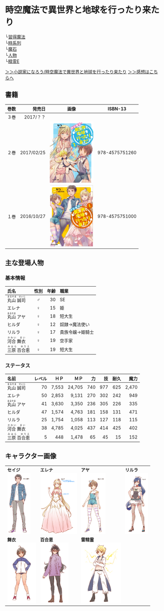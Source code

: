 # 時空魔法で異世界と地球を行ったり来たり
└[習得魔法](page/MasterMagic.md)  
└[時系列](page/TimeSeries.md)  
└[魔石](page/Manastone.md)  
└[人物](page/Person.md)  
└[精霊E](lementals.md)

[＞＞小説家になろう/時空魔法で異世界と地球を行ったり来たり](http://ncode.syosetu.com/n6451cr/)
[＞＞感想はこちらへ](http://novelcom.syosetu.com/impression/list/ncode/696382/)

## 書籍

|巻数|発売日|画像|ISBN-13|
|---:|---:|:---:|:---:|
|３巻|2017/？？|||
|２巻|2017/02/25|[<img src="page/img/FrontPage2.png" height="200px">](http://www.amazon.co.jp/exec/obidos/ASIN/457575126X/syou2014-22)|978-4575751260|
|１巻|2016/10/27|[<img src="page/img/FrontPage1.jpg" height="200px">](http://www.amazon.co.jp/exec/obidos/ASIN/4575751006/syou2014-22)|978-4575751000|

## 主な登場人物

### 基本情報

|氏名|性別|年齢|職業|
|:---|:---:|---:|:---|
|<ruby>丸山 誠司<rp>（</rp><rt>まるやま　せいじ</rt><rp>）</rp></ruby>|♂|30|SE|
|エレナ|♀|15|姫|
|<ruby>丸山<rp>（</rp><rt>まるやま</rt><rp>）</rp></ruby> アヤ|♀|18|短大生|
|ヒルダ|♀|12|奴隷→魔法使い|
|リルラ|♀|17|貴族令嬢→姫騎士|
|<ruby>河合 舞衣<rp>（</rp><rt>かわい　まい</rt><rp>）</rp></ruby>|♀|19|空手家|
|<ruby>三原 百合恵<rp>（</rp><rt>みはら　ゆりえ</rt><rp>）</rp></ruby>|♀|19|短大生|

### ステータス

|名前|レベル|ＨＰ|ＭＰ|力|技|耐久|魔力|
|:---|---:|---:|---:|---:|---:|---:|---:|
|<ruby>丸山 誠司<rp>（</rp><rt>まるやま　せいじ</rt><rp>）</rp></ruby>|70|7,553|24,705|740|977|625|2,470|
|エレナ|50|2,853|9,131|270|302|242|949|
|<ruby>丸山<rp>（</rp><rt>まるやま</rt><rp>）</rp></ruby> アヤ|41|3,630|3,350|236|305|226|335|
|ヒルダ|47|1,574|4,763|181|158|131|471|
|リルラ|25|1,754|1,058|113|127|118|115|
|<ruby>河合 舞衣<rp>（</rp><rt>かわい　まい</rt><rp>）</rp></ruby>|38|4,785|4,025|437|414|425|402|
|<ruby>三原 百合恵<rp>（</rp><rt>みはら　ゆりえ</rt><rp>）</rp></ruby>|5|448|1,478|65|45|15|152|

## キャラクター画像
|||||
|---|---|---|---|
|**セイジ**<br><img src="page/img/セイジ.png" height="200px">|**エレナ**<br><img src="page/img/エレナ.png" height="200px">|**アヤ**<br><img src="page/img/アヤ.png" height="200px">|**リルラ**<br><img src="page/img/リルラ.png" height="200px">|
|**舞衣**<br><img src="page/img/舞衣.jpg" height="200px">|**百合恵**<br><img src="page/img/百合恵.jpg" height="200px">|**雷精霊**<br><img src="page/img/雷精霊.jpg" height="200px">|
